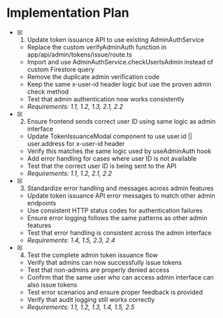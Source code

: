 # Implementation Plan

- [x] 1. Update token issuance API to use existing AdminAuthService
  - Replace the custom verifyAdminAuth function in app/api/admin/tokens/issue/route.ts
  - Import and use AdminAuthService.checkUserIsAdmin instead of custom Firestore query
  - Remove the duplicate admin verification code
  - Keep the same x-user-id header logic but use the proven admin check method
  - Test that admin authentication now works consistently
  - _Requirements: 1.1, 1.2, 1.3, 2.1, 2.2_

- [x] 2. Ensure frontend sends correct user ID using same logic as admin interface
  - Update TokenIssuanceModal component to use user.id || user.address for x-user-id header
  - Verify this matches the same logic used by useAdminAuth hook
  - Add error handling for cases where user ID is not available
  - Test that the correct user ID is being sent to the API
  - _Requirements: 1.1, 1.2, 2.1, 2.2_

- [x] 3. Standardize error handling and messages across admin features
  - Update token issuance API error messages to match other admin endpoints
  - Use consistent HTTP status codes for authentication failures
  - Ensure error logging follows the same patterns as other admin features
  - Test that error handling is consistent across the admin interface
  - _Requirements: 1.4, 1.5, 2.3, 2.4_

- [x] 4. Test the complete admin token issuance flow
  - Verify that admins can now successfully issue tokens
  - Test that non-admins are properly denied access
  - Confirm that the same user who can access admin interface can also issue tokens
  - Test error scenarios and ensure proper feedback is provided
  - Verify that audit logging still works correctly
  - _Requirements: 1.1, 1.2, 1.3, 1.4, 1.5, 2.5_